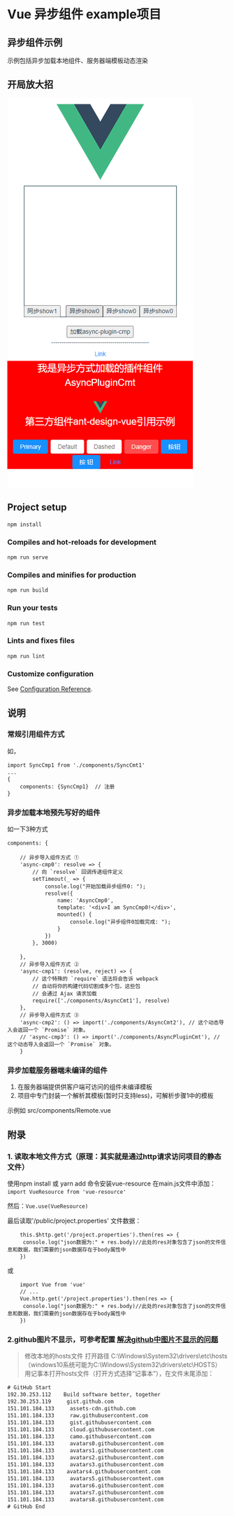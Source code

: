 # Vue 异步组件 example项目
## 异步组件示例
示例包括异步加载本地组件、服务器端模板动态渲染

## 开局放大招
![示例图片](public/images/img_p1.jpg)

## Project setup
```
npm install
```

### Compiles and hot-reloads for development
```
npm run serve
```

### Compiles and minifies for production
```
npm run build
```

### Run your tests
```
npm run test
```

### Lints and fixes files
```
npm run lint
```

### Customize configuration
See [Configuration Reference](https://cli.vuejs.org/config/).


## 说明
### 常规引用组件方式
如， 
``` 
import SyncCmp1 from './components/SyncCmt1' 
...
{
	components: {SyncCmp1}  // 注册
}
```

### 异步加载本地预先写好的组件
如一下3种方式
```
components: {

	// 异步导入组件方式 ①
	'async-cmp0': resolve => {
		// 向 `resolve` 回调传递组件定义
		setTimeout(_ => {
			console.log("开始加载异步组件0: ");
			resolve({
				name: 'AsyncCmp0',
				template: '<div>I am SyncCmp0!</div>',
				mounted() {
					console.log("异步组件0加载完成: ");
				}
			})
		}, 3000)

	},
	// 异步导入组件方式 ②
	'async-cmp1': (resolve, reject) => {
		// 这个特殊的 `require` 语法将会告诉 webpack
		// 自动将你的构建代码切割成多个包，这些包
		// 会通过 Ajax 请求加载
		require(['./components/AsyncCmt1'], resolve)
	},
	// 异步导入组件方式 ③
	'async-cmp2': () => import('./components/AsyncCmt2'), // 这个动态导入会返回一个 `Promise` 对象。
	// 'async-cmp3': () => import('./components/AsyncPluginCmt'), // 这个动态导入会返回一个 `Promise` 对象。
	}
```

### 异步加载服务器端未编译的组件
1. 在服务器端提供供客户端可访问的组件未编译模板
2. 项目中专门封装一个解析其模板(暂时只支持less)，可解析步骤1中的模板

示例如 src/components/Remote.vue

## 附录
### 1. 读取本地文件方式（原理：其实就是通过http请求访问项目的静态文件）
使用npm install 或 yarn add  命令安装vue-resource
在main.js文件中添加： ` import VueResource from 'vue-resource' `

然后：`Vue.use(VueResource)`

最后读取'/public/project.properties' 文件数据：

```
	this.$http.get('/project.properties').then(res => {
	 console.log("json数据为:" + res.body)//此处的res对象包含了json的文件信息和数据，我们需要的json数据存在于body属性中
	})
```

或

```
	import Vue from 'vue'
	// ...
	Vue.http.get('/project.properties').then(res => {
	 console.log("json数据为:" + res.body)//此处的res对象包含了json的文件信息和数据，我们需要的json数据存在于body属性中
	})
```

### 2.github图片不显示，可参考配置 [解决github中图片不显示的问题](https://www.cnblogs.com/xiaozhengtongxue/p/13442763.html)
> 修改本地的hosts文件
打开路径 C:\Windows\System32\drivers\etc\hosts（windows10系统可能为C:\Windows\System32\drivers\etc\HOSTS）
用记事本打开hosts文件（打开方式选择“记事本”），在文件末尾添加：

```
# GitHub Start
192.30.253.112    Build software better, together
192.30.253.119     gist.github.com
151.101.184.133     assets-cdn.github.com
151.101.184.133     raw.githubusercontent.com
151.101.184.133     gist.githubusercontent.com
151.101.184.133     cloud.githubusercontent.com
151.101.184.133     camo.githubusercontent.com
151.101.184.133     avatars0.githubusercontent.com
151.101.184.133     avatars1.githubusercontent.com
151.101.184.133     avatars2.githubusercontent.com
151.101.184.133     avatars3.githubusercontent.com
151.101.184.133    avatars4.githubusercontent.com
151.101.184.133     avatars5.githubusercontent.com
151.101.184.133     avatars6.githubusercontent.com
151.101.184.133     avatars7.githubusercontent.com
151.101.184.133     avatars8.githubusercontent.com
# GitHub End

```